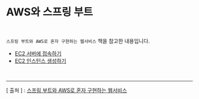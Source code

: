 AWS와 스프링 부트
===

<br/>

`스프링 부트와 AWS로 혼자 구현하는 웹서비스` 책을 참고한 내용입니다.

* [EC2 서버에 접속하기](https://github.com/KimYoungQ/study/blob/main/AWS%EC%99%80%20%EC%8A%A4%ED%94%84%EB%A7%81%20%EB%B6%80%ED%8A%B8/EC2%20%EC%84%9C%EB%B2%84%EC%97%90%20%EC%A0%91%EC%86%8D%ED%95%98%EA%B8%B0.md)
* [EC2 인스턴스 생성하기](https://github.com/KimYoungQ/study/blob/main/AWS%EC%99%80%20%EC%8A%A4%ED%94%84%EB%A7%81%20%EB%B6%80%ED%8A%B8/EC2%20%EC%9D%B8%EC%8A%A4%ED%84%B4%EC%8A%A4%20%EC%83%9D%EC%84%B1%ED%95%98%EA%B8%B0.md)

<br/>

---
[ 출처 ] : [스프링 부트와 AWS로 혼자 구현하는 웹서비스](http://www.yes24.com/Product/Goods/83849117?OzSrank=1)   
